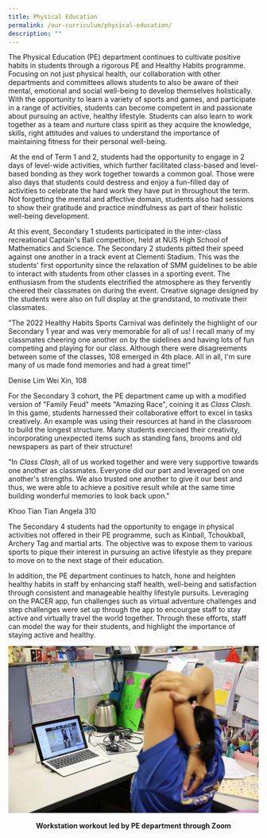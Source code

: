```yaml
---
title: Physical Education
permalink: /our-curriculum/physical-education/
description: ""
---
```

The Physical Education (PE) department continues to cultivate positive habits in students through a rigorous PE and Healthy Habits programme. Focusing on not just physical health, our collaboration with other departments and committees allows students to also be aware of their mental, emotional and social well-being to develop themselves holistically. With the opportunity to learn a variety of sports and games, and participate in a range of activities, students can become competent in and passionate about pursuing an active, healthy lifestyle. Students can also learn to work together as a team and nurture class spirit as they acquire the knowledge, skills, right attitudes and values to understand the importance of maintaining fitness for their personal well-being.

 At the end of Term 1 and 2, students had the opportunity to engage in 2 days of level-wide activities, which further facilitated class-based and level-based bonding as they work together towards a common goal. Those were also days that students could destress and enjoy a fun-filled day of activities to celebrate the hard work they have put in throughout the term. Not forgetting the mental and affective domain, students also had sessions to show their gratitude and practice mindfulness as part of their holistic well-being development.
 
 At this event, Secondary 1 students participated in the inter-class recreational Captain's Ball competition, held at NUS High School of Mathematics and Science. The Secondary 2 students pitted their speed against one another in a track event at Clementi Stadium. This was the students' first opportunity since the relaxation of SMM guidelines to be able to interact with students from other classes in a sporting event. The enthusiasm from the students electrified the atmosphere as they fervently cheered their classmates on during the event. Creative signage designed by the students were also on full display at the grandstand, to motivate their classmates.
 
 "The 2022 Healthy Habits Sports Carnival was definitely the highlight of our Secondary 1 year and was very memorable for all of us! I recall many of my classmates cheering one another on by the sidelines and having lots of fun competing and playing for our class. Although there were disagreements between some of the classes, 108 emerged in 4th place. All in all, I'm sure many of us made fond memories and had a great time!"
 
 Denise Lim Wei Xin, 108
 
 For the Secondary 3 cohort, the PE department came up with a modified version of "Family Feud" meets "Amazing Race", coining it as *Class Clash*. In this game, students harnessed their collaborative effort to excel in tasks creatively. An example was using their resources at hand in the classroom to build the longest structure. Many students exercised their creativity, incorporating unexpected items such as standing fans, brooms and old newspapers as part of their structure!
 
"In *Class Clash*, all of us worked together and were very supportive towards one another as classmates. Everyone did our part and leveraged on one another's strengths. We also trusted one another to give it our best and thus, we were able to achieve a positive result while at the same time building wonderful memories to look back upon." 

Khoo Tian Tian Angela 310

The Secondary 4 students had the opportunity to engage in physical activities not offered in their PE programme, such as Kinball, Tchoukball, Archery Tag and martial arts. The objective was to expose them to various sports to pique their interest in pursuing an active lifestyle as they prepare to move on to the next stage of their education.

In addition, the PE department continues to hatch, hone and heighten healthy habits in staff by enhancing staff health, well-being and satisfaction through consistent and manageable healthy lifestyle pursuits. Leveraging on the PACER app, fun challenges such as virtual adventure challenges and step challenges were set up through the app to encourgae staff to stay active and virtually travel the world together. Through these efforts, staff can model the way for their students, and highlight the importance of staying active and healthy.
 

![Workstation workout led by PE department through Zoom.JPG](/images/Workstation%20workout%20led%20by%20PE%20department%20through%20Zoom.jpg)

<p style="text-align: center"><strong>Workstation workout led by PE department through Zoom</strong></p>


